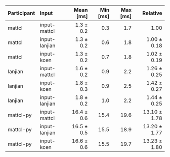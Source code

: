 | Participant | Input | Mean [ms] | Min [ms] | Max [ms] | Relative |
|:---|:---|---:|---:|---:|---:|
| mattcl | input-mattcl | 1.3 ± 0.2 | 0.3 | 1.7 | 1.00 |
| mattcl | input-lanjian | 1.3 ± 0.2 | 0.6 | 1.8 | 1.00 ± 0.18 |
| mattcl | input-kcen | 1.3 ± 0.2 | 0.7 | 1.8 | 1.02 ± 0.19 |
| lanjian | input-mattcl | 1.6 ± 0.2 | 0.9 | 2.2 | 1.26 ± 0.25 |
| lanjian | input-kcen | 1.8 ± 0.3 | 0.9 | 2.5 | 1.42 ± 0.27 |
| lanjian | input-lanjian | 1.8 ± 0.2 | 1.0 | 2.2 | 1.44 ± 0.25 |
| mattcl-py | input-mattcl | 16.4 ± 0.6 | 15.4 | 19.6 | 13.10 ± 1.78 |
| mattcl-py | input-lanjian | 16.5 ± 0.5 | 15.5 | 18.9 | 13.20 ± 1.77 |
| mattcl-py | input-kcen | 16.6 ± 0.6 | 15.5 | 19.7 | 13.23 ± 1.80 |
